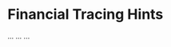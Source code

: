 # Financial Tracing Hints


[//]: # (Example of the tabs.)

<tabs>
<tab title="Hint 1">...</tab>
<tab title="Hint 2">...</tab>
<tab title="Hint 3">...</tab>
</tabs>
